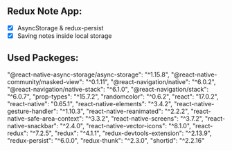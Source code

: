 ## Redux Note App:

- [x] AsyncStorage & redux-persist
- [x] Saving notes inside local storage

## Used Packeges:

"@react-native-async-storage/async-storage": "^1.15.8",
"@react-native-community/masked-view": "^0.1.11",
"@react-navigation/native": "^6.0.2",
"@react-navigation/native-stack": "^6.1.0",
"@react-navigation/stack": "^6.0.7",
"prop-types": "^15.7.2",
"randomcolor": "^0.6.2",
"react": "17.0.2",
"react-native": "0.65.1",
"react-native-elements": "^3.4.2",
"react-native-gesture-handler": "^1.10.3",
"react-native-reanimated": "^2.2.2",
"react-native-safe-area-context": "^3.3.2",
"react-native-screens": "^3.7.2",
"react-native-snackbar": "^2.4.0",
"react-native-vector-icons": "^8.1.0",
"react-redux": "^7.2.5",
"redux": "^4.1.1",
"redux-devtools-extension": "^2.13.9",
"redux-persist": "^6.0.0",
"redux-thunk": "^2.3.0",
"shortid": "^2.2.16"
